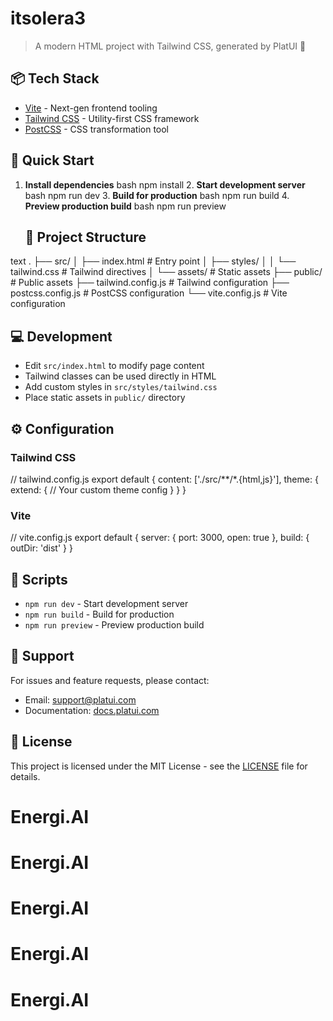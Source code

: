 # itsolera3

> A modern HTML project with Tailwind CSS, generated by PlatUI 🚀

## 📦 Tech Stack

- [Vite](https://vitejs.dev/) - Next-gen frontend tooling
- [Tailwind CSS](https://tailwindcss.com/) - Utility-first CSS framework
- [PostCSS](https://postcss.org/) - CSS transformation tool

## 🚀 Quick Start

1. **Install dependencies**
   bash
   npm install
   2. **Start development server**
   bash
   npm run dev
   3. **Build for production**
   bash
   npm run build
   4. **Preview production build**
   bash
   npm run preview
   ## 📁 Project Structure

text
.
├── src/
│   ├── index.html          # Entry point
│   ├── styles/
│   │   └── tailwind.css    # Tailwind directives
│   └── assets/            # Static assets
├── public/                # Public assets
├── tailwind.config.js    # Tailwind configuration
├── postcss.config.js     # PostCSS configuration
└── vite.config.js        # Vite configuration
## 💻 Development

- Edit `src/index.html` to modify page content
- Tailwind classes can be used directly in HTML
- Add custom styles in `src/styles/tailwind.css`
- Place static assets in `public/` directory

## ⚙️ Configuration

### Tailwind CSS

// tailwind.config.js
export default {
  content: ['./src/**/*.{html,js}'],
  theme: {
    extend: {
      // Your custom theme config
    }
  }
}
### Vite

// vite.config.js
export default {
  server: {
    port: 3000,
    open: true
  },
  build: {
    outDir: 'dist'
  }
}
## 📝 Scripts

- `npm run dev` - Start development server
- `npm run build` - Build for production
- `npm run preview` - Preview production build

## 🤝 Support

For issues and feature requests, please contact:
- Email: support@platui.com
- Documentation: [docs.platui.com](https://docs.platui.com)

## 📜 License

This project is licensed under the MIT License - see the [LICENSE](LICENSE) file for details.
# Energi.AI
# Energi.AI
# Energi.AI
# Energi.AI
# Energi.AI
